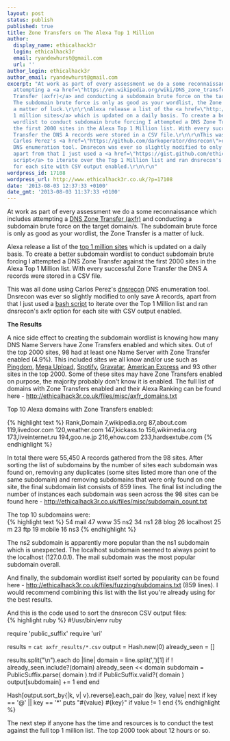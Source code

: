 ```yaml
---
layout: post
status: publish
published: true
title: Zone Transfers on The Alexa Top 1 Million
author:
  display_name: ethicalhack3r
  login: ethicalhack3r
  email: ryandewhurst@gmail.com
  url: ''
author_login: ethicalhack3r
author_email: ryandewhurst@gmail.com
excerpt: "At work as part of every assessment we do a some reconnaissance which includes
  attempting a <a href=\"https://en.wikipedia.org/wiki/DNS_zone_transfer\">DNS Zone
  Transfer (axfr)</a> and conducting a subdomain brute force on the target domain/s.
  The subdomain brute force is only as good as your wordlist, the Zone Transfer is
  a matter of luck.\r\n\r\nAlexa release a list of the <a href=\"http://s3.amazonaws.com/alexa-static/top-1m.csv.zip\">top
  1 million sites</a> which is updated on a daily basis. To create a better subdomain
  wordlist to conduct subdomain brute forcing I attempted a DNS Zone Transfer against
  the first 2000 sites in the Alexa Top 1 Million list. With every successful Zone
  Transfer the DNS A records were stored in a CSV file.\r\n\r\nThis was all done using
  Carlos Perez's <a href=\"https://github.com/darkoperator/dnsrecon\">dnsrecon</a>
  DNS enumeration tool. Dnsrecon was ever so slightly modified to only save A records,
  apart from that I just used a <a href=\"https://gist.github.com/ethicalhack3r/6145925\">bash
  script</a> to iterate over the Top 1 Million list and ran dnsrecon's axfr option
  for each site with CSV output enabled.\r\n\r\n"
wordpress_id: 17108
wordpress_url: http://www.ethicalhack3r.co.uk/?p=17108
date: '2013-08-03 12:37:33 +0100'
date_gmt: '2013-08-03 11:37:33 +0100'
---
```

<p>At work as part of every assessment we do a some reconnaissance which includes attempting a <a href="https://en.wikipedia.org/wiki/DNS_zone_transfer">DNS Zone Transfer (axfr)</a> and conducting a subdomain brute force on the target domain/s. The subdomain brute force is only as good as your wordlist, the Zone Transfer is a matter of luck.</p>
<p>Alexa release a list of the <a href="http://s3.amazonaws.com/alexa-static/top-1m.csv.zip">top 1 million sites</a> which is updated on a daily basis. To create a better subdomain wordlist to conduct subdomain brute forcing I attempted a DNS Zone Transfer against the first 2000 sites in the Alexa Top 1 Million list. With every successful Zone Transfer the DNS A records were stored in a CSV file.</p>
<p>This was all done using Carlos Perez's <a href="https://github.com/darkoperator/dnsrecon">dnsrecon</a> DNS enumeration tool. Dnsrecon was ever so slightly modified to only save A records, apart from that I just used a <a href="https://gist.github.com/ethicalhack3r/6145925">bash script</a> to iterate over the Top 1 Million list and ran dnsrecon's axfr option for each site with CSV output enabled.</p>
<p><a id="more"></a><a id="more-17108"></a></p>
<p><strong>The Results</strong></p>
<p>A nice side effect to creating the subdomain wordlist is knowing how many DNS Name Servers have Zone Transfers enabled and which sites. Out of the top 2000 sites, 98 had at least one Name Server with Zone Transfer enabled (4.9%). This included sites we all know and/or use such as <a href="https://www.pingdom.com/">Pingdom</a>, <a href="https://mega.co.nz/">Mega Upload</a>, <a href="https://www.spotify.com/">Spotify</a>, <a href="https://gravatar.com/">Gravatar</a>, <a href="https://www.americanexpress.com/">American Express</a> and 93 other sites in the top 2000. Some of these sites may have Zone Transfers enabled on purpose, the majority probably don't know it is enabled. The full list of domains with Zone Transfers enabled and their Alexa Ranking can be found here - <a href="http://ethicalhack3r.co.uk/files/misc/axfr_domains.txt">http://ethicalhack3r.co.uk/files/misc/axfr_domains.txt</a></p>
<p>Top 10 Alexa domains with Zone Transfers enabled:</p>
<p>{% highlight text %}
  Rank,Domain
7,wikipedia.org
87,about.com
119,livedoor.com
120,weather.com
147,kickass.to
156,wikimedia.org
173,liveinternet.ru
194,goo.ne.jp
216,ehow.com
233,hardsextube.com
{% endhighlight %}</p>
<p>In total there were 55,450 A records gathered from the 98 sites. After sorting the list of subdomains by the number of sites each subdomain was found on, removing any duplicates (some sites listed more than one of the same subdomain) and removing subdomains that were only found on one site, the final subdomain list consists of 859 lines. The final list including the number of instances each subdomain was seen across the 98 sites can be found here - <a href="http://ethicalhack3r.co.uk/files/misc/subdomain_count.txt">http://ethicalhack3r.co.uk/files/misc/subdomain_count.txt</a></p>
<p>The top 10 subdomains were:<br />
{% highlight text %}
54 mail
47 www
35 ns2
34 ns1
28 blog
26 localhost
25 m
23 ftp
19 mobile
16 ns3
{% endhighlight %}</p>
<p>The ns2 subdomain is apparently more popular than the ns1 subdomain which is unexpected. The localhost subdomain seemed to always point to the localhost (127.0.0.1). The mail subdomain was the most popular subdomain overall.</p>
<p>And finally, the subdomain wordlist itself sorted by popularity can be found here - <a href="http://ethicalhack3r.co.uk/files/fuzzing/subdomains.txt">http://ethicalhack3r.co.uk/files/fuzzing/subdomains.txt</a> (859 lines). I would recommend combining this list with the list you're already using for the best results.</p>
<p>And this is the code used to sort the dnsrecon CSV output files:<br />
{% highlight ruby %}
#!/usr/bin/env ruby

require 'public_suffix'
require 'uri'

results = `cat axfr_results/*.csv`
output = Hash.new(0)
already_seen = []

results.split("\n").each do |line|
  domain    = line.split(',')[1]
  if ! already_seen.include?(domain)
    already_seen << domain
    subdomain = PublicSuffix.parse( domain ).trd if PublicSuffix.valid?( domain )
    output[subdomain] += 1
  end
end

Hash[output.sort_by{|k, v| v}.reverse].each_pair do |key, value|
 next if key == '@' || key == '*'
 puts "#{value} #{key}" if value != 1
end
{% endhighlight %}</p>
<p>The next step if anyone has the time and resources is to conduct the test against the full top 1 million list. The top 2000 took about 12 hours or so.</p>
